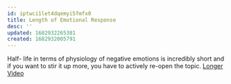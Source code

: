 ```yaml
---
id: iptwci1let4dqemyi5fmfx0
title: Length of Emotional Response
desc: ''
updated: 1682932265381
created: 1682932005791
---
```

Half- life in terms of physiology of negative emotions is incredibly short and if you want to stir it up more, you have to actively re-open the topic.
[Longer Video](https://www.youtube.com/watch?v=ru9Od__qDaA&ab_channel=BillionaireAdvice)